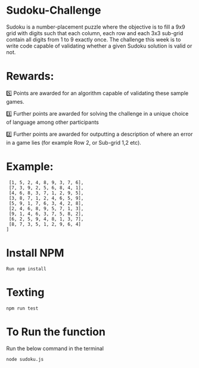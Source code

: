 # Sudoku-Challenge
Sudoku is a number-placement puzzle where the objective is to fill a 9x9 grid with digits such that each column, each row and each 3x3 sub-grid contain all digits from 1 to 9 exactly once. The challenge this week is to write code capable of validating whether a given Sudoku solution is valid or not.
    
# Rewards:
:five:  Points are awarded for an algorithm capable of validating these sample games.

:three:  Further points are awarded for solving the challenge in a unique choice of language among other participants

:two:  Further points are awarded for outputting a description of where an error in a game lies (for example Row 2, or Sub-grid 1,2 etc).


# Example:
 ```[
  [1, 5, 2, 4, 8, 9, 3, 7, 6],
  [7, 3, 9, 2, 5, 6, 8, 4, 1],
  [4, 6, 8, 3, 7, 1, 2, 9, 5],
  [3, 8, 7, 1, 2, 4, 6, 5, 9],
  [5, 9, 1, 7, 6, 3, 4, 2, 8],
  [2, 4, 6, 8, 9, 5, 7, 1, 3],
  [9, 1, 4, 6, 3, 7, 5, 8, 2],
  [6, 2, 5, 9, 4, 8, 1, 3, 7],
  [8, 7, 3, 5, 1, 2, 9, 6, 4]
]
```

# Install NPM
```
Run npm install
```

# Texting
```
npm run test
```

# To Run the function
Run the below command in the terminal 
```
node sudoku.js
```

